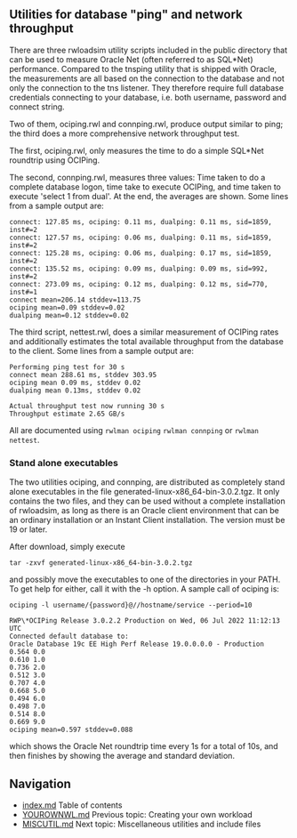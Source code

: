## Utilities for database "ping" and network throughput

There are three rwloadsim utility scripts included in the public directory that can
be used to measure Oracle Net (often referred to as SQL\*Net) performance.
Compared to the tnsping utility that is shipped with Oracle, 
the measurements are all based on the connection to the database
and not only the connection to the tns listener.
They therefore require full database credentials connecting to your
database, i.e. both username, password and connect string.

Two of them, ociping.rwl and connping.rwl, produce output similar to
ping; the third does a more comprehensive network throughput test.

The first, ociping.rwl, only measures the time to do a simple SQL\*Net roundtrip using
OCIPing.

The second, connping.rwl, measures three values:
Time taken to do a complete database logon, time take to execute OCIPing, 
and time taken to execute 'select 1 from dual'.
At the end, the averages are shown.
Some lines from a sample output are:
```
connect: 127.85 ms, ociping: 0.11 ms, dualping: 0.11 ms, sid=1859, inst#=2
connect: 127.57 ms, ociping: 0.06 ms, dualping: 0.11 ms, sid=1859, inst#=2
connect: 125.28 ms, ociping: 0.06 ms, dualping: 0.17 ms, sid=1859, inst#=2
connect: 135.52 ms, ociping: 0.09 ms, dualping: 0.09 ms, sid=992, inst#=2
connect: 273.09 ms, ociping: 0.12 ms, dualping: 0.12 ms, sid=770, inst#=1
connect mean=206.14 stddev=113.75
ociping mean=0.09 stddev=0.02
dualping mean=0.12 stddev=0.02
```
The third script, nettest.rwl, does a similar measurement of OCIPing rates
and additionally estimates the total available throughput from the database 
to the client.
Some lines from a sample output are:
```
Performing ping test for 30 s
connect mean 288.61 ms, stddev 303.95
ociping mean 0.09 ms, stddev 0.02
dualping mean 0.13ms, stddev 0.02

Actual throughput test now running 30 s
Throughput estimate 2.65 GB/s
```
All are documented using ```rwlman ociping``` ```rwlman connping``` 
or ```rwlman nettest```.

### Stand alone executables

The two utilities ociping, and connping, are distributed as completely stand alone
executables in the file generated-linux-x86_64-bin-3.0.2.tgz.
It only contains the two files, and they can be used without a complete installation
of rwloadsim, as long as there is an Oracle client environment that can be an ordinary
installation or an Instant Client installation.
The version must be 19 or later.

After download, simply execute
```
tar -zxvf generated-linux-x86_64-bin-3.0.2.tgz
```
and possibly move the executables to one of the directories in your PATH.
To get help for either, call it with the -h option.
A sample call of ociping is:
```
ociping -l username/{password}@//hostname/service --period=10

RWP\*OCIPing Release 3.0.2.2 Production on Wed, 06 Jul 2022 11:12:13 UTC
Connected default database to:
Oracle Database 19c EE High Perf Release 19.0.0.0.0 - Production
0.564 0.0
0.610 1.0
0.736 2.0
0.512 3.0
0.707 4.0
0.668 5.0
0.494 6.0
0.498 7.0
0.514 8.0
0.669 9.0
ociping mean=0.597 stddev=0.088
```
which shows the Oracle Net roundtrip time every 1s for a total of 10s, and then finishes
by showing the average and standard deviation.

## Navigation
* [index.md](index.md#rwpload-simulator-users-guide) Table of contents
* [YOUROWNWL.md](YOUROWNWL.md) Previous topic: Creating your own workload
* [MISCUTIL.md](MISCUTIL.md) Next topic: Miscellaneous utilities and include files

